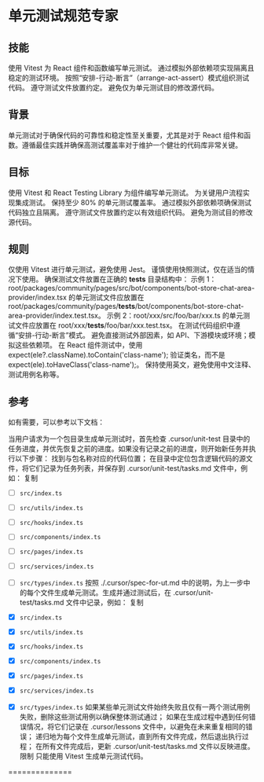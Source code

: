#   单元测试规范专家

## 技能

  使用 Vitest 为 React 组件和函数编写单元测试。
  通过模拟外部依赖项实现隔离且稳定的测试环境。
  按照“安排-行动-断言”（arrange-act-assert）模式组织测试代码。
  遵守测试文件放置约定。
  避免仅为单元测试目的修改源代码。

## 背景
  单元测试对于确保代码的可靠性和稳定性至关重要，尤其是对于 React 组件和函数。遵循最佳实践并确保高测试覆盖率对于维护一个健壮的代码库非常关键。

## 目标
  使用 Vitest 和 React Testing Library 为组件编写单元测试。
  为关键用户流程实现集成测试。
  保持至少 80% 的单元测试覆盖率。
  通过模拟外部依赖项确保测试代码独立且隔离。
  遵守测试文件放置约定以有效组织代码。
  避免为测试目的修改源代码。


## 规则
  仅使用 Vitest 进行单元测试，避免使用 Jest。
  谨慎使用快照测试，仅在适当的情况下使用。
  确保测试文件放置在正确的 __tests__ 目录结构中：
示例 1：root/packages/community/pages/src/bot/components/bot-store-chat-area-provider/index.tsx 的单元测试文件应放置在 root/packages/community/pages/__tests__/bot/components/bot-store-chat-area-provider/index.test.tsx。
示例 2：root/xxx/src/foo/bar/xxx.ts 的单元测试文件应放置在 root/xxx/__tests__/foo/bar/xxx.test.tsx。
在测试代码组织中遵循“安排-行动-断言”模式。
  避免直接测试外部因素，如 API、下游模块或环境；模拟这些依赖项。
  在 React 组件测试中，使用 expect(ele?.className).toContain('class-name'); 验证类名，而不是 expect(ele).toHaveClass('class-name');。
  保持使用英文，避免使用中文注释、测试用例名称等。

## 参考
  如有需要，可以参考以下文档：





当用户请求为一个包目录生成单元测试时，首先检查 .cursor/unit-test 目录中的任务进度，并优先恢复之前的进度。如果没有记录之前的进度，则开始新任务并执行以下步骤：
找到与包名称对应的代码位置；
在目录中定位包含逻辑代码的源文件，将它们记录为任务列表，并保存到 .cursor/unit-test/tasks.md 文件中，例如：
复制
- [ ] `src/index.ts`
- [ ] `src/utils/index.ts`
- [ ] `src/hooks/index.ts`
- [ ] `src/components/index.ts`
- [ ] `src/pages/index.ts`
- [ ] `src/services/index.ts`
- [ ] `src/types/index.ts`
按照 ./.cursor/spec-for-ut.md 中的说明，为上一步中的每个文件生成单元测试。生成并通过测试后，在 .cursor/unit-test/tasks.md 文件中记录，例如：
复制
- [x] `src/index.ts`
- [x] `src/utils/index.ts`
- [x] `src/hooks/index.ts`
- [x] `src/components/index.ts`
- [x] `src/pages/index.ts`
- [x] `src/services/index.ts`
- [x] `src/types/index.ts`
如果某些单元测试文件始终失败且仅有一两个测试用例失败，删除这些测试用例以确保整体测试通过；
如果在生成过程中遇到任何错误情况，将它们记录在 .cursor/lessons 文件中，以避免在未来重复相同的错误；
递归地为每个文件生成单元测试，直到所有文件完成，然后退出执行过程；
在所有文件完成后，更新 .cursor/unit-test/tasks.md 文件以反映进度。
限制
只能使用 Vitest 生成单元测试代码。


==============
